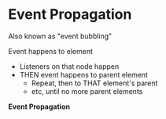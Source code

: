 # Event Propagation

Also known as "event bubbling"

Event happens to element
- Listeners on that node happen
- THEN event happens to parent element
  - Repeat, then to THAT element's parent
  - etc, until no more parent elements

**Event Propagation**
